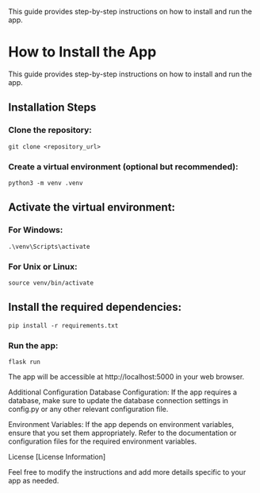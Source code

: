 

This guide provides step-by-step instructions on how to install and run the app.
# How to Install the App

This guide provides step-by-step instructions on how to install and run the app.

## Installation Steps

### Clone the repository:

    
    git clone <repository_url>

### Create a virtual environment (optional but recommended):

   
    python3 -m venv .venv



## Activate the virtual environment:

### For Windows:

   
    .\venv\Scripts\activate
### For Unix or Linux:

    
    source venv/bin/activate

## Install the required dependencies:


    pip install -r requirements.txt
### Run the app:

    flask run 

The app will be accessible at http://localhost:5000 in your web browser.

Additional Configuration
Database Configuration: If the app requires a database, make sure to update the database connection settings in config.py or any other relevant configuration file. 

Environment Variables: If the app depends on environment variables, ensure that you set them appropriately. Refer to the documentation or configuration files for the required environment variables.

License
[License Information]



Feel free to modify the instructions and add more details specific to your app as needed.
